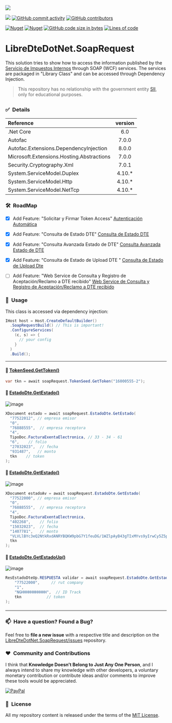 ﻿![](https://user-images.githubusercontent.com/6364350/227820028-916b3bf1-29b1-406d-8b80-99d27df2b262.png)

[![](https://img.shields.io/badge/License-MIT-yellow.svg?style=for-the-badge)](LICENSE.txt)
[![GitHub commit activity](https://img.shields.io/github/commit-activity/m/sergiokml/LibreDteDotNet.SoapRequest?style=for-the-badge)](https://github.com/sergiokml/)
[![GitHub contributors](https://img.shields.io/github/contributors/sergiokml/LibreDteDotNet.SoapRequest?style=for-the-badge)](https://github.com/sergiokml/LibreDteDotNet.SoapRequest/graphs/contributors/)

[![Nuget](https://img.shields.io/nuget/v/LibreDteDotNet.SoapRequest?style=for-the-badge)](https://www.nuget.org/packages/LibreDteDotNet.SoapRequest/)
[![Nuget](https://img.shields.io/nuget/dt/LibreDteDotNet.SoapRequest?style=for-the-badge)](https://www.nuget.org/stats/packages/LibreDteDotNet.SoapRequest?groupby=Version)
[![GitHub code size in bytes](https://img.shields.io/github/languages/code-size/sergiokml/LibreDteDotNet.SoapRequest?style=for-the-badge)](https://github.com/sergiokml/LibreDteDotNet.SoapRequest)
[![Lines of code](https://img.shields.io/tokei/lines/github/sergiokml/LibreDteDotNet.SoapRequest?style=for-the-badge)](https://github.com/sergiokml/LibreDteDotNet.SoapRequest)

# LibreDteDotNet.SoapRequest
This solution tries to show how to access the information published by the [Servicio de Impuestos Internos](https://www.sii.cl/) through SOAP (WCF) services. The services are packaged in "Library Class" and can be accessed through Dependency Injection.

>This repository has no relationship with the government entity [SII](https://www.sii.cl/), only for educational purposes.

##
### ✅&nbsp; Details
| Reference | version |
|:--| :--:
| .Net Core | 6.0 |
| Autofac | 7.0.0 |
| Autofac.Extensions.DependencyInjection | 8.0.0 |
| Microsoft.Extensions.Hosting.Abstractions | 7.0.0 |
| Security.Cryptography.Xml | 7.0.1 |
| System.ServiceModel.Duplex | 4.10.* |
| System.ServiceModel.Http | 4.10.* |
| System.ServiceModel.NetTcp | 4.10.* |

### 🛠️&nbsp; RoadMap
- [x] Add Feature: "Solicitar y Firmar Token Access" [Autenticación Automática](https://www.sii.cl/factura_electronica/factura_mercado/autenticacion.pdf)
- [x] Add Feature: "Consulta de Estado DTE" [Consulta de Estado DTE](https://www.sii.cl/factura_electronica/factura_mercado/estado_dte.pdf)
- [x] Add Feature: "Consulta Avanzada Estado de DTE" [Consulta Avanzada Estado de DTE](https://www.sii.cl/factura_electronica/factura_mercado/OIFE2006_QueryEstDteAv_MDE.pdf)
- [x] Add Feature: "Consulta de Estado de Upload DTE
" [Consulta de Estado de Upload Dte
](https://www.sii.cl/factura_electronica/factura_mercado/estado_envio.pdf)
- [ ] Add Feature: "Web Service de Consulta y Registro de
Aceptación/Reclamo a DTE recibido" [Web Service de Consulta y Registro de
Aceptación/Reclamo a DTE recibido](https://www.sii.cl/factura_electronica/Webservice_Registro_Reclamo_DTE_V1.1.pdf)


### 🚀&nbsp; Usage
This class is accessed via dependency injection:
```C#
IHost host = Host.CreateDefaultBuilder()
  .SoapRequestBuild() // This is important!
  .ConfigureServices(
    (c, s) => {
      // your config
    }
  )
  .Build();
```
---
#### 📖 [**TokenSeed.GetToken()**](#%EF%B8%8F-roadmap)
```C#
var tkn = await soapRequest.TokenSeed.GetToken("16000555-2");
```
#### 📖 [**EstadoDte.GetEstado()**](#%EF%B8%8F-roadmap)
![image](https://user-images.githubusercontent.com/6364350/228645107-d3d05d31-a99b-49a1-ba62-45fcf024f7a9.png)
```C#
XDocument estado = await soapRequest.EstadoDte.GetEstado(
  "77522012", // empresa emisor
  "0",
  "76888555",  // empresa receptora
  "4",
  TipoDoc.FacturaExentaElectronica, // 33 - 34 - 61
  "6",    // folio
  "27032023",  // fecha
  "931487",   // monto
  tkn    // token
);
```
#### 📖 [**EstadoDte.GetEstado()**](#%EF%B8%8F-roadmap)
![image](https://user-images.githubusercontent.com/6364350/228648331-215c5572-52fb-4513-a501-6630140294e1.png)
```C#
XDocument estadoAv = await soapRequest.EstadoDte.GetEstado(
  "77522000", // empresa emisor
  "0",
  "76888555",  // empresa receptora
  "4",
  TipoDoc.FacturaExentaElectronica,
  "402268",    // folio
  "15032023",  // fecha
  "1407781",   // monto
  "VLVLlBYc3eQ2NtkRxdANRYBQKW9pbG7Y1feuDG/1WZlpAyB43gTIxMYvs9yIrwCy5Z5piK51IF6u\r\nyugfFghOs+97yfjd+pNGzxKG6wpstz2YGAoz+nO4npymFwRT0jueYHWMivHtcQjF+ZddWsGNU6v8\r\nb0AvZPvFqhsAzGRxOfwV3YrmPrqYOBvTvzGWAr+AyB1jYXcSzN/sx31qp3riUbx2KjdE8UeZ2r5Z\r\nuP0BYMEXUt+Eh40ftm95nLPjQppM626xWPdH9FPr6WBBgTCup/HGlefDsxPeZJA2HPeRwuKn78WH\r\niu/Arvf27OQH5MuFWX1ns1fOLHSt6nIhoNIbhQ==",
  tkn
);
```
#### 📖 [**EstadoDte.GetEstadoUp()**](#%EF%B8%8F-roadmap)
![image](https://user-images.githubusercontent.com/6364350/229174554-3e4942d9-df9a-41e4-b0e1-6951e110f5d6.png)
```C#
ResEstadoDteUp.RESPUESTA validar = await soapRequest.EstadoDte.GetEstadoUp(
    "77522000",     // rut company
    "1",
    "NGHHHHHHHHHHH",  // ID Track
    tkn           // token
);

```
####
---
### 📫&nbsp; Have a question? Found a Bug? 
Feel free to **file a new issue** with a respective title and description on the [LibreDteDotNet.SoapRequest/issues](https://github.com/sergiokml/LibreDteDotNet.SoapRequest/issues) repository.
### ❤️&nbsp; Community and Contributions
I think that **Knowledge Doesn’t Belong to Just Any One Person**, and I always intend to share my knowledge with other developers, a voluntary monetary contribution or contribute ideas and/or comments to improve these tools would be appreciated.

 [![PayPal](https://img.shields.io/badge/PayPal-00457C?style=for-the-badge&logo=paypal&logoColor=white)](https://www.paypal.com/donate/?hosted_button_id=PTKX9BNY96SNJ)
### 📘&nbsp; License
All my repository content is released under the terms of the [MIT License](LICENSE.txt).
